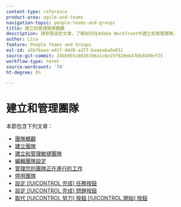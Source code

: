 ```yaml
---
content-type: reference
product-area: agile-and-teams
navigation-topic: people-teams-and-groups
title: 建立和管理團隊概觀
description: 請參閱這些文章，了解如何在Adobe Workfront中建立和管理團隊。
author: Lisa
feature: People Teams and Groups
exl-id: a5bf6aee-e41f-44d8-a377-baeea6a0a911
source-git-commit: 24bb9b5c0836196a1c6e15f828eb47bbd489ef25
workflow-type: tm+mt
source-wordcount: '74'
ht-degree: 0%

---
```


# 建立和管理團隊

本節包含下列文章：

* [團隊概觀](../../people-teams-and-groups/create-and-manage-teams/teams-overview.md)
* [建立團隊](../../people-teams-and-groups/create-and-manage-teams/create-a-team.md)
* [建立和管理敏捷團隊](../../people-teams-and-groups/create-and-manage-teams/create-and-manage-agile-teams.md)
* [編輯團隊設定](../../people-teams-and-groups/create-and-manage-teams/edit-team-settings.md)
* [管理您的團隊正在進行的工作](../../people-teams-and-groups/create-and-manage-teams/manage-what-your-team-is-working-on.md)
* [停用團隊](../../people-teams-and-groups/create-and-manage-teams/deactivate-a-team.md)
* [設定 [!UICONTROL 完成] 任務按鈕](../../people-teams-and-groups/create-and-manage-teams/configure-the-done-button-for-tasks.md)
* [設定 [!UICONTROL 完成] 問題按鈕](../../people-teams-and-groups/create-and-manage-teams/configure-the-done-button-for-issues.md)
* [取代 [!UICONTROL 努力] 按鈕 [!UICONTROL 開始] 按鈕](../../people-teams-and-groups/create-and-manage-teams/work-on-it-button-to-start-button.md)

